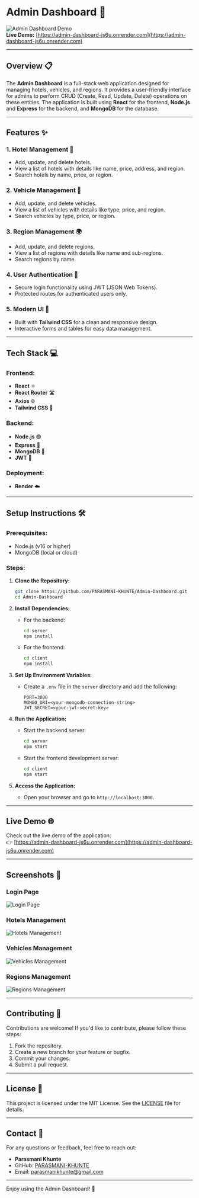 # Admin Dashboard 🚀

![Admin Dashboard Demo](https://img.shields.io/badge/Demo-Live-brightgreen)  
**Live Demo:** [https://admin-dashboard-js6u.onrender.com](https://admin-dashboard-js6u.onrender.com)

---

## Overview 📋

The **Admin Dashboard** is a full-stack web application designed for managing hotels, vehicles, and regions. It provides a user-friendly interface for admins to perform CRUD (Create, Read, Update, Delete) operations on these entities. The application is built using **React** for the frontend, **Node.js** and **Express** for the backend, and **MongoDB** for the database.

---

## Features ✨

### 1. **Hotel Management 🏨**
   - Add, update, and delete hotels.
   - View a list of hotels with details like name, price, address, and region.
   - Search hotels by name, price, or region.

### 2. **Vehicle Management 🚗**
   - Add, update, and delete vehicles.
   - View a list of vehicles with details like type, price, and region.
   - Search vehicles by type, price, or region.

### 3. **Region Management 🌍**
   - Add, update, and delete regions.
   - View a list of regions with details like name and sub-regions.
   - Search regions by name.

### 4. **User Authentication 🔐**
   - Secure login functionality using JWT (JSON Web Tokens).
   - Protected routes for authenticated users only.

### 5. **Modern UI 🎨**
   - Built with **Tailwind CSS** for a clean and responsive design.
   - Interactive forms and tables for easy data management.

---

## Tech Stack 💻

### Frontend:
- **React** ⚛️
- **React Router** 🛣️
- **Axios** 🌐
- **Tailwind CSS** 🎨

### Backend:
- **Node.js** 🟢
- **Express** 🚀
- **MongoDB** 🍃
- **JWT** 🔐

### Deployment:
- **Render** ☁️

---

## Setup Instructions 🛠️

### Prerequisites:
- Node.js (v16 or higher)
- MongoDB (local or cloud)

### Steps:

1. **Clone the Repository:**
   ```bash
   git clone https://github.com/PARASMANI-KHUNTE/Admin-Dashboard.git
   cd Admin-Dashboard
   ```

2. **Install Dependencies:**
   - For the backend:
     ```bash
     cd server
     npm install
     ```
   - For the frontend:
     ```bash
     cd client
     npm install
     ```

3. **Set Up Environment Variables:**
   - Create a `.env` file in the `server` directory and add the following:
     ```env
     PORT=3000
     MONGO_URI=<your-mongodb-connection-string>
     JWT_SECRET=<your-jwt-secret-key>
     ```

4. **Run the Application:**
   - Start the backend server:
     ```bash
     cd server
     npm start
     ```
   - Start the frontend development server:
     ```bash
     cd client
     npm start
     ```

5. **Access the Application:**
   - Open your browser and go to `http://localhost:3000`.

---

## Live Demo 🌐

Check out the live demo of the application:  
👉 [https://admin-dashboard-js6u.onrender.com](https://admin-dashboard-js6u.onrender.com)

---

## Screenshots 📸

### Login Page
![Login Page](https://drive.google.com/file/d/1L__MG4hCKWs6mvNyXaOfv96FeE2aP5h9/view?usp=sharing)

### Hotels Management
![Hotels Management](https://drive.google.com/file/d/1XRjRWrzg65RsvLvb4CCnRwXoa1wzdV4n/view?usp=sharing)

### Vehicles Management
![Vehicles Management](https://drive.google.com/file/d/1773RU7XFC8HJVMqQ41R_HgkQPrEAHeEE/view?usp=sharing)

### Regions Management
![Regions Management](https://drive.google.com/file/d/1IsyZoQoi_JQOTzk0m61AngZYJhhBYrdQ/view?usp=sharing)

---

## Contributing 🤝

Contributions are welcome! If you'd like to contribute, please follow these steps:
1. Fork the repository.
2. Create a new branch for your feature or bugfix.
3. Commit your changes.
4. Submit a pull request.

---

## License 📄

This project is licensed under the MIT License. See the [LICENSE](LICENSE) file for details.

---

## Contact 📧

For any questions or feedback, feel free to reach out:  
- **Parasmani Khunte**  
- GitHub: [PARASMANI-KHUNTE](https://github.com/PARASMANI-KHUNTE)  
- Email: [parasmanikhunte@gmail.com](parasmanikhunte@gmail.com)

---

Enjoy using the Admin Dashboard! 🎉
